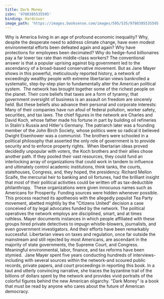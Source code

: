 ```yaml
---
title: Dark Money
isbn: '9780385535595'
binding: Hardcover
image_path: 'https://images.booksense.com/images/595/535/9780385535595.jpg'
---
```



Why is America living in an age of profound economic inequality? Why, despite the desperate need to address climate change, have even modest environmental efforts been defeated again and again? Why have protections for employees been decimated? Why do hedge-fund billionaires pay a far lower tax rate than middle-class workers?
The conventional answer is that a popular uprising against big government led to the ascendancy of a broad-based conservative movement. But as Jane Mayer shows in this powerful, meticulously reported history, a network of exceedingly wealthy people with extreme libertarian views bankrolled a systematic, step-by-step plan to fundamentally alter the American political system.&nbsp;
The network has brought together some of the richest people on the planet. Their core beliefs that taxes are a form of tyranny; that government oversight of business is an assault on freedom are sincerely held. But these beliefs also advance their personal and corporate interests: Many of their companies have run afoul of federal pollution, worker safety, securities, and tax laws.
The chief figures in the network are Charles and David Koch, whose father made his fortune in part by building oil refineries in Stalin's Russia and Hitler's Germany. The patriarch later was a founding member of the John Birch Society, whose politics were so radical it believed Dwight Eisenhower was a communist. The brothers were schooled in a political philosophy that asserted the only role of government is to provide security and to enforce property rights.&nbsp;
When libertarian ideas proved decidedly unpopular with voters, the Koch brothers and their allies chose another path. If they pooled their vast resources, they could fund an interlocking array of organizations that could work in tandem to influence and ultimately control academic institutions, think tanks, the courts, statehouses, Congress, and, they hoped, the presidency. Richard Mellon Scaife, the mercurial heir to banking and oil fortunes, had the brilliant insight that most of their political activities could be written off as tax-deductible philanthropy.&nbsp;
These organizations were given innocuous names such as Americans for Prosperity. Funding sources were hidden whenever possible. This process reached its apotheosis with the allegedly populist Tea Party movement, abetted mightily by the "Citizens United" decision a case conceived of by legal advocates funded by the network.
The political operatives the network employs are disciplined, smart, and at times ruthless. Mayer documents instances in which people affiliated with these groups hired private detectives to impugn whistle-blowers, journalists, and even government investigators. And their efforts have been remarkably successful. Libertarian views on taxes and regulation, once far outside the mainstream and still rejected by most Americans, are ascendant in the majority of state governments, the Supreme Court, and Congress. Meaningful environmental, labor, finance, and tax reforms have been stymied.&nbsp;
Jane Mayer spent five years conducting hundreds of interviews-including with several sources within the network-and scoured public records, private papers, and court proceedings in reporting this book. In a taut and utterly convincing narrative, she traces the byzantine trail of the billions of dollars spent by the network and provides vivid portraits of the colorful figures behind the new American oligarchy.
"Dark Money" is a book that must be read by anyone who cares about the future of American democracy.